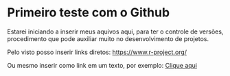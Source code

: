 
<!-- README.md gernando arquivo para o Github ler como inicial -->

# Primeiro teste com o Github

Estarei iniciando a inserir meus aquivos aqui, para ter o controle de
versões, procedimento que pode auxiliar muito no desenvolvimento de
projetos.

Pelo visto posso inserir links diretos: <https://www.r-project.org/>

Ou mesmo inserir como link em um texto, por exemplo: [Clique
aqui](https://www.r-project.org/)
